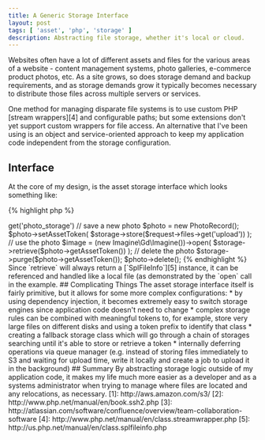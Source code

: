 ```yaml
---
title: A Generic Storage Interface
layout: post
tags: [ 'asset', 'php', 'storage' ]
description: Abstracting file storage, whether it's local or cloud.
---
```


Websites often have a lot of different assets and files for the various areas of a website - content management systems,
photo galleries, e-commerce product photos, etc. As a site grows, so does storage demand and backup requirements, and as
storage demands grow it typically becomes necessary to distribute those files across multiple servers or services.

One method for managing disparate file systems is to use custom PHP [stream wrappers][4] and configurable paths; but
some extensions don't yet support custom wrappers for file access. An alternative that I've been using is an object and
service-oriented approach to keep my application code independent from the storage configuration.


## Interface

At the core of my design, is the asset storage interface which looks something like:

{% highlight php %}
<?php interface StorageEngineInterface {

    // store a file and return back a token that can be used to retrieve it
    function store(SplFileInfo $file);

    // retrieve a locally-accessible SplFileInfo based on the token
    function retrieve($token);

    // remove data from storage based on the token
    function purge($token);

}
{% endhighlight %}

The storage engine is responsible for generating a reusable token that can be used for later retrieval. Generally, I
simply have it generate a UUID as the token, however tokens could have storage-specific meaning.


## Sample Storage Engines

I've used several base implementations:

 * `LocalStorageEngine` - the simplest storage using a local/NFS filesystem
 * `AWSS3StorageEngine` - using [AWS S3][1] for storage
 * `SftpStorageEngine` - using PHP's [ssh2][2] module to access files on servers via SFTP
 * `AtlassianConfluenceStorageEngine` - managing documents within [Confluence][3] wikis

Remote services like AWS S3 and SFTP can cause significant performance issues. To help with that, I use a
`CachedStorageEngine` implementation. It accepts two `StorageEngineInterface` arguments: one as the upstream engine, and
one as the local cache. For example:

{% highlight php %}
<?php

new CachedStorageEngine(
    new AWSS3StorageEngine(new Aws\S3\S3Client(...), 'bucket.example.com', 'my-prefix'),
    new LocalStorageEngine('/tmp/s3-bucket.example.com-cache')
);
{% endhighlight %}

And since `CachedStorageEngine` is just another implementation of `StorageEngineInterface`, it can be used
interchangeably within the application with performance being the only difference.


## Application Usage

Using dependency injection, each of the storage backends becomes an independent service, configured depending on the
application requirements. The application then has no storage-specific calls like `copy`, `file_get_contents`, `fopen`,
etc and the code looks something like:

{% highlight php %}
<?php

// storage service for photos
$storage = $dic->get('photo_storage')

// save a new photo
$photo = new PhotoRecord();
$photo->setAssetToken(
    $storage->store($request->files->get('upload'))
);

// use the photo
$image = (new Imagine\Gd\Imagine())->open(
    $storage->retrieve($photo->getAssetToken())
);

// delete the photo
$storage->purge($photo->getAssetToken());
$photo->delete();
{% endhighlight %}

Since `retrieve` will always return a [`SplFileInfo`][5] instance, it can be referenced and handled like a local file
(as demonstrated by the `open` call in the example.


## Complicating Things

The asset storage interface itself is fairly primitive, but it allows for some more complex configurations:

 * by using dependency injection, it becomes extremely easy to switch storage engines since application code doesn't
   need to change
 * complex storage rules can be combined with meaningful tokens to, for example, store very large files on different
   disks and using a token prefix to identify that class
 * creating a fallback storage class which will go through a chain of storages searching until it's able to store or
   retrieve a token
 * internally deferring operations via queue manager (e.g. instead of storing files immediately to S3 and waiting for
   upload time, write it locally and create a job to upload it in the background)


## Summary

By abstracting storage logic outside of my application code, it makes my life much more easier as a developer and as a
systems administrator when trying to manage where files are located and any relocations, as necessary.


 [1]: http://aws.amazon.com/s3/
 [2]: http://www.php.net/manual/en/book.ssh2.php
 [3]: http://atlassian.com/software/confluence/overview/team-collaboration-software
 [4]: http://www.php.net/manual/en/class.streamwrapper.php
 [5]: http://us.php.net/manual/en/class.splfileinfo.php
